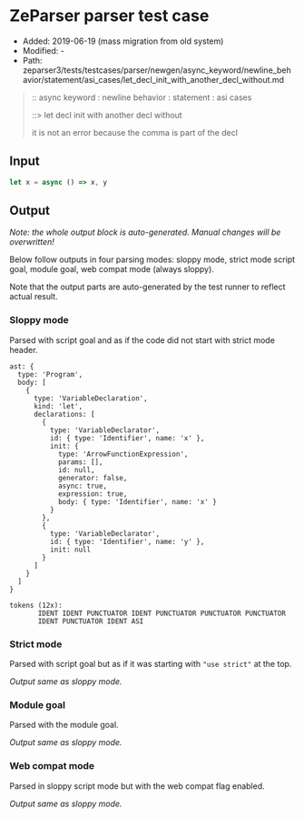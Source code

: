 # ZeParser parser test case

- Added: 2019-06-19 (mass migration from old system)
- Modified: -
- Path: zeparser3/tests/testcases/parser/newgen/async_keyword/newline_behavior/statement/asi_cases/let_decl_init_with_another_decl_without.md

> :: async keyword : newline behavior : statement : asi cases
>
> ::> let decl init with another decl without
>
> it is not an error because the comma is part of the decl

## Input

`````js
let x = async () => x, y
`````

## Output

_Note: the whole output block is auto-generated. Manual changes will be overwritten!_

Below follow outputs in four parsing modes: sloppy mode, strict mode script goal, module goal, web compat mode (always sloppy).

Note that the output parts are auto-generated by the test runner to reflect actual result.

### Sloppy mode

Parsed with script goal and as if the code did not start with strict mode header.

`````
ast: {
  type: 'Program',
  body: [
    {
      type: 'VariableDeclaration',
      kind: 'let',
      declarations: [
        {
          type: 'VariableDeclarator',
          id: { type: 'Identifier', name: 'x' },
          init: {
            type: 'ArrowFunctionExpression',
            params: [],
            id: null,
            generator: false,
            async: true,
            expression: true,
            body: { type: 'Identifier', name: 'x' }
          }
        },
        {
          type: 'VariableDeclarator',
          id: { type: 'Identifier', name: 'y' },
          init: null
        }
      ]
    }
  ]
}

tokens (12x):
       IDENT IDENT PUNCTUATOR IDENT PUNCTUATOR PUNCTUATOR PUNCTUATOR
       IDENT PUNCTUATOR IDENT ASI
`````

### Strict mode

Parsed with script goal but as if it was starting with `"use strict"` at the top.

_Output same as sloppy mode._

### Module goal

Parsed with the module goal.

_Output same as sloppy mode._

### Web compat mode

Parsed in sloppy script mode but with the web compat flag enabled.

_Output same as sloppy mode._
